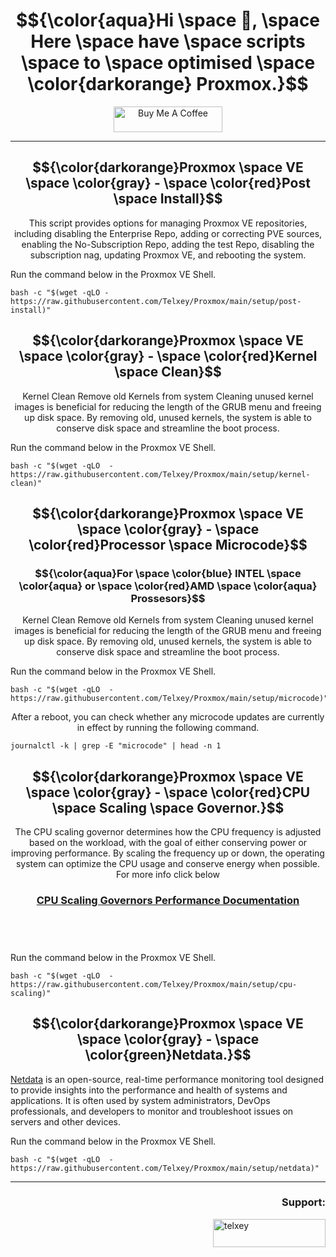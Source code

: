 <h1 align="center">
   $${\color{aqua}Hi \space 👋, \space Here \space have \space scripts \space to \space optimised \space \color{darkorange} Proxmox.}$$
</h1>

<p align="center">
   <a href="https://www.buymeacoffee.com/telxey" target="_blank"><img src="https://cdn.buymeacoffee.com/buttons/default-black.png" alt="Buy Me A Coffee" height="41" width="174"></a>
</p>

***

<h2 align="center">
  $${\color{darkorange}Proxmox \space VE \space \color{gray} - \space \color{red}Post \space Install}$$
</h2>

<p align="center">
This script provides options for managing Proxmox VE repositories, including disabling the Enterprise Repo, adding or correcting PVE sources, enabling the No-Subscription Repo, adding the test Repo, disabling the subscription nag, updating Proxmox VE, and rebooting the system.
</p>
Run the command below in the Proxmox VE Shell.

    bash -c "$(wget -qLO - https://raw.githubusercontent.com/Telxey/Proxmox/main/setup/post-install)"

<h2 align="center">
  $${\color{darkorange}Proxmox \space VE \space \color{gray} - \space \color{red}Kernel \space Clean}$$
</h2>

<p align="center">
Kernel Clean Remove old Kernels from system
Cleaning unused kernel images is beneficial for reducing the length of the GRUB menu and freeing up disk space. By removing old, unused kernels, the system is able to conserve disk space and streamline the boot process.
</p>
Run the command below in the Proxmox VE Shell.

    bash -c "$(wget -qLO  - https://raw.githubusercontent.com/Telxey/Proxmox/main/setup/kernel-clean)"


<h2 align="center">
  $${\color{darkorange}Proxmox \space VE \space \color{gray} - \space \color{red}Processor \space Microcode}$$
</h2>
<h3 align="center">
  $${\color{aqua}For \space \color{blue} INTEL \space \color{aqua} or \space \color{red}AMD \space \color{aqua} Prossesors}$$
</h3>

<p align="center">
Kernel Clean Remove old Kernels from system
Cleaning unused kernel images is beneficial for reducing the length of the GRUB menu and freeing up disk space. By removing old, unused kernels, the system is able to conserve disk space and streamline the boot process.
</p>
Run the command below in the Proxmox VE Shell.

    bash -c "$(wget -qLO  - https://raw.githubusercontent.com/Telxey/Proxmox/main/setup/microcode)"

<p align="center">
After a reboot, you can check whether any microcode updates are currently in effect by running the following command.
</p>

    journalctl -k | grep -E "microcode" | head -n 1


<h2 align="center">
  $${\color{darkorange}Proxmox \space VE \space \color{gray} - \space \color{red}CPU \space Scaling \space Governor.}$$
</h2>

<p align="center">
The CPU scaling governor determines how the CPU frequency is adjusted based on the workload, with the goal of either conserving power or improving performance. By scaling the frequency up or down, the operating system can optimize the CPU usage and conserve energy when possible. For more info click below
</p>   
<h3 align="center">
<p><a href="https://www.kernel.org/doc/html/latest/admin-guide/pm/cpufreq.html?#generic-scaling-governors">CPU Scaling Governors Performance Documentation</a></p><br><br>
</h3>
   Run the command below in the Proxmox VE Shell.

    bash -c "$(wget -qLO  - https://raw.githubusercontent.com/Telxey/Proxmox/main/setup/cpu-scaling)"    

   
<h2 align="center">
  $${\color{darkorange}Proxmox \space VE \space \color{gray} - \space \color{green}Netdata.}$$
</h2>
<p align="center">
<p><a href="https://www.netdata.cloud">Netdata</a> is an open-source, real-time performance monitoring tool designed to provide insights into the performance and health of systems and applications. It is often used by system administrators, DevOps professionals, and developers to monitor and troubleshoot issues on servers and other devices.
</p>   
   Run the command below in the Proxmox VE Shell.

    bash -c "$(wget -qLO  - https://raw.githubusercontent.com/Telxey/Proxmox/main/setup/netdata)"    

    


 ---
 <h3 align="right">Support:</h3>
<p><a href="https://www.buymeacoffee.com/telxey"> <img align="right" src="https://cdn.buymeacoffee.com/buttons/v2/default-blue.png" height="45" width="180" alt="telxey" /></a></p><br><br> 
     
